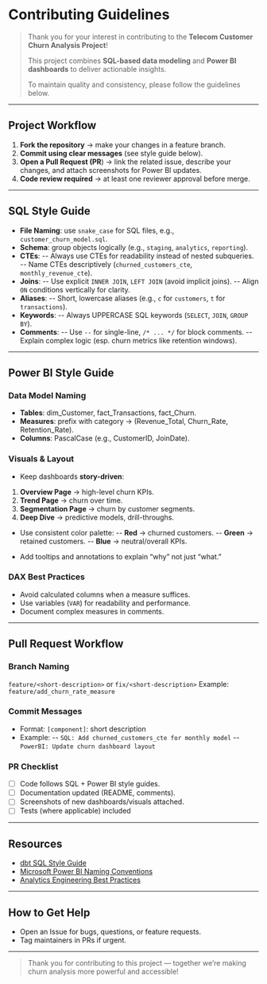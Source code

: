 # Contributing Guidelines

> Thank you for your interest in contributing to the **Telecom Customer Churn Analysis Project**!
>
> This project combines **SQL-based data modeling** and **Power BI dashboards** to deliver actionable insights.
>
> To maintain quality and consistency, please follow the guidelines below.

---

## Project Workflow

1. **Fork the repository** → make your changes in a feature branch.
2. **Commit using clear messages** (see style guide below).
3. **Open a Pull Request (PR**) → link the related issue, describe your changes, and attach screenshots for Power BI updates.
4. **Code review required** → at least one reviewer approval before merge.

---

## SQL Style Guide

- **File Naming**: use `snake_case` for SQL files, e.g., `customer_churn_model.sql`.
- **Schema**: group objects logically (e.g., `staging`, `analytics`, `reporting`).
- **CTEs**:
 -- Always use CTEs for readability instead of nested subqueries.
 -- Name CTEs descriptively (`churned_customers_cte`, `monthly_revenue_cte`).
- **Joins**:
 -- Use explicit `INNER JOIN`, `LEFT JOIN` (avoid implicit joins).
 -- Align `ON` conditions vertically for clarity.
- **Aliases**:
 -- Short, lowercase aliases (e.g., `c` for `customers`, `t` for `transactions`).
- **Keywords**:
 -- Always UPPERCASE SQL keywords (`SELECT`, `JOIN`, `GROUP BY`).
- **Comments**:
 -- Use `--` for single-line, `/* ... */` for block comments.
 -- Explain complex logic (esp. churn metrics like retention windows).

---

## Power BI Style Guide

### Data Model Naming

- **Tables**: dim_Customer, fact_Transactions, fact_Churn.
- **Measures**: prefix with category → (Revenue_Total, Churn_Rate, Retention_Rate).
- **Columns**: PascalCase (e.g., CustomerID, JoinDate).

### Visuals & Layout

- Keep dashboards **story-driven**:

1. **Overview Page** → high-level churn KPIs.
2. **Trend Page** → churn over time.
3. **Segmentation Page** → churn by customer segments.
4. **Deep Dive** → predictive models, drill-throughs.

- Use consistent color palette:
 -- **Red** → churned customers.
 -- **Green** → retained customers.
 -- **Blue** → neutral/overall KPIs.

- Add tooltips and annotations to explain “why” not just “what.”

### DAX Best Practices

- Avoid calculated columns when a measure suffices.
- Use variables (`VAR`) for readability and performance.
- Document complex measures in comments.

---

## Pull Request Workflow

### Branch Naming

 `feature/<short-description>` or `fix/<short-description>`
 Example: `feature/add_churn_rate_measure`

### Commit Messages

- Format: `[component]`: short description
- Example:
 -- `SQL: Add churned_customers_cte for monthly model`
 -- `PowerBI: Update churn dashboard layout`

### PR Checklist

- [ ] Code follows SQL + Power BI style guides.
- [ ] Documentation updated (README, comments).
- [ ] Screenshots of new dashboards/visuals attached.
- [ ] Tests (where applicable) included

---

## Resources

- [dbt SQL Style Guide](https://docs.getdbt.com/docs/collaborate/git/style-guide)
- [Microsoft Power BI Naming Conventions](https://learn.microsoft.com/en-us/power-bi/guidance/naming-conventions)
- [Analytics Engineering Best Practices](https://www.locallyoptimistic.com/)

---

## How to Get Help

- Open an Issue for bugs, questions, or feature requests.
- Tag maintainers in PRs if urgent.

---

> Thank you for contributing to this project — together we’re making churn analysis more powerful and accessible!